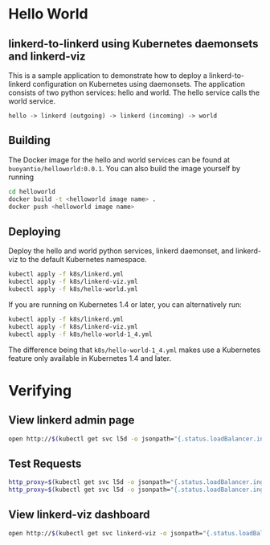# Hello World

## linkerd-to-linkerd using Kubernetes daemonsets and linkerd-viz

This is a sample application to demonstrate how to deploy a linkerd-to-linkerd
configuration on Kubernetes using daemonsets. The application consists of
two python services: hello and world. The hello service calls the world
service.

```
hello -> linkerd (outgoing) -> linkerd (incoming) -> world
```

## Building

The Docker image for the hello and world services can be found at
`buoyantio/helloworld:0.0.1`. You can also build the image yourself by running

```bash
cd helloworld
docker build -t <helloworld image name> .
docker push <helloworld image name>
```

## Deploying

Deploy the hello and world python services, linkerd daemonset, and linkerd-viz
to the default Kubernetes namespace.

```bash
kubectl apply -f k8s/linkerd.yml
kubectl apply -f k8s/linkerd-viz.yml
kubectl apply -f k8s/hello-world.yml
```

If you are running on Kubernetes 1.4 or later, you can alternatively run:

```bash
kubectl apply -f k8s/linkerd.yml
kubectl apply -f k8s/linkerd-viz.yml
kubectl apply -f k8s/hello-world-1_4.yml
```

The difference being that `k8s/hello-world-1_4.yml` makes use a Kubernetes
feature only available in Kubernetes 1.4 and later.

# Verifying

## View linkerd admin page

```bash
open http://$(kubectl get svc l5d -o jsonpath="{.status.loadBalancer.ingress[0].ip}"):9990
```

## Test Requests

```bash
http_proxy=$(kubectl get svc l5d -o jsonpath="{.status.loadBalancer.ingress[0].ip}"):4140 curl -s http://hello
http_proxy=$(kubectl get svc l5d -o jsonpath="{.status.loadBalancer.ingress[0].ip}"):4140 curl -s http://world
```

## View linkerd-viz dashboard

```bash
open http://$(kubectl get svc linkerd-viz -o jsonpath="{.status.loadBalancer.ingress[0].ip}")
```
